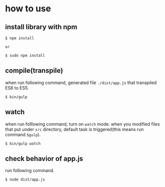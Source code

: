 # how to use

## install library with npm

```
$ npm install

or

$ sudo npm install

```

## compile(transpile)

when run following command, generated file `./dist/app.js` that transpiled ES6 to ES5.

```
$ bin/gulp
```

## watch

when run folllowing command, turn on `watch` mode.
when you modified files that put under `src` directory, default task is triggered(this means run command `$gulp`).

```
$ bin/gulp watch
```

## check behavior of app.js

run following command.

```
$ node dist/app.js
```
